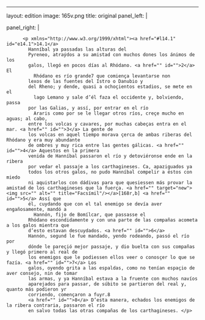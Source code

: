 <?xml version="1.0" encoding="UTF-8"?>
---
layout: edition
image: 165v.png 
title: original 
panel_left: | 

panel_right: |  
            
          <p xmlns="http://www.w3.org/1999/xhtml"><a href="#l14.1" id="e14.1">14.1</a>
            Hanníbal ya passadas las alturas del
            Pyreneo, atraýdos a su amistad con muchos dones los ánimos de los
            galos, llegó en pocos días al Rhódano. <a href="" id="">2</a> El
              Rhódano es río grande7 que comiença levantarse non
            lexos de las fuentes del Istro o Danubio y
            del Rheno; y dende, quasi a ochoçientos estadios, se mete en el
              lago Lemano y sale d’él faza el occidente y, bolviendo, passa
            por las Galias, y assí, por entrar en el río
              Araris como por se le llegar otros ríos, creçe mucho en aguas; al cabo,
            entre los volcas y cavares, por muchas cabeças entra en el mar. <a href="" id="">3</a> La gente de
            los volcas en aquel tiempo morava çerca de ambas riberas del Rhódano y era muy abundante
            de ombres y muy rica entre las gentes gálicas. <a href="" id="">4</a> Aquestos en la primera
            venida de Hanníbal passaron el río y detoviéronse ende en la ribera
            por vedar el passaje a los carthagineses. Ca, apaziguados ya
            todos los otros galos, no pudo Hanníbal compelir a éstos con miedo
            ni aquistarlos con dádivas para que quesiessen más provar la amistad de los carthagineses que la fuerça. <a href="" target="new"><img src="" alt="" title="Facsímil"/></a>[168r,b] <a href="" id="">5</a> Assí que
            él, cuydando que con el tal enemigo se devía aver engañosamente, mandó a
              Hannón, fijo de Bomílcar, que passasse el
            Rhódano escondidamente y con una parte de las compañas acometa a los galos mientra que
            d’esto estavan descuydados. <a href="" id="">6</a>
            Hannón, segund le fue mandado, yendo rodeando, passó el río por
            dónde le pareçió mejor passaje, y dio buelta con sus compañas y llegó primero al real de
            los enemigos que le podiessen ellos veer o conosçer lo que se fazía. <a href="" id="">7</a> Los
            galos, oyendo grita a las espaldas, como no tenían espaçio de aver consejo, nin de tomar
            las armas, y ya Hanníbal estava a la fruente con muchos navíos
            aparejados para passar, de súbito se partieron del real y, quanto más podieron yr
            corriendo, començaron a fuyr.8
            <a href="" id="">8</a> D’esta manera, echados los enemigos de la ribera contraria, passaron el río
            en salvo todas las otras compañas de los carthagineses. </p>
        